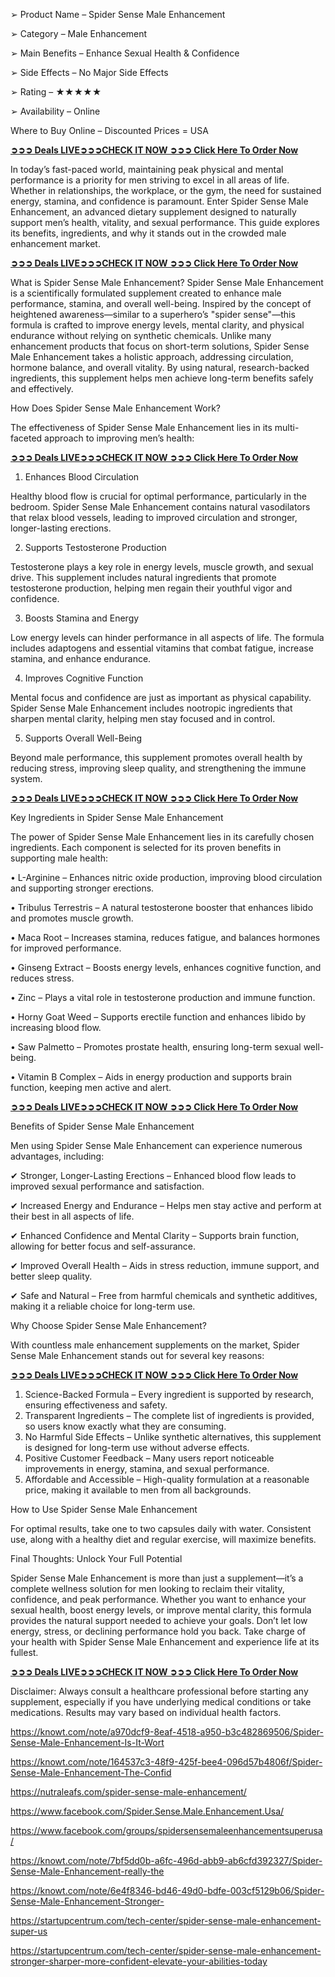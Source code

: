 ➢ Product Name – Spider Sense Male Enhancement

‍➢ Category – Male Enhancement

➢ Main Benefits – Enhance Sexual Health & Confidence

➢ Side Effects – No Major Side Effects

➢ Rating – ★★★★★

➢ Availability – Online

Where to Buy Online – Discounted Prices = USA

**[➲➲➲ Deals LIVE➲➲➲CHECK IT NOW ➲➲➲ Click Here To Order Now](https://nutraleafs.com/Nitric)**

In today’s fast-paced world, maintaining peak physical and mental performance is a priority for men striving to excel in all areas of life. Whether in relationships, the workplace, or the gym, the need for sustained energy, stamina, and confidence is paramount. Enter Spider Sense Male Enhancement, an advanced dietary supplement designed to naturally support men’s health, vitality, and sexual performance. This guide explores its benefits, ingredients, and why it stands out in the crowded male enhancement market.

**[➲➲➲ Deals LIVE➲➲➲CHECK IT NOW ➲➲➲ Click Here To Order Now](https://nutraleafs.com/Nitric)**

What is Spider Sense Male Enhancement?
Spider Sense Male Enhancement is a scientifically formulated supplement created to enhance male performance, stamina, and overall well-being. Inspired by the concept of heightened awareness—similar to a superhero’s "spider sense"—this formula is crafted to improve energy levels, mental clarity, and physical endurance without relying on synthetic chemicals.
Unlike many enhancement products that focus on short-term solutions, Spider Sense Male Enhancement takes a holistic approach, addressing circulation, hormone balance, and overall vitality. By using natural, research-backed ingredients, this supplement helps men achieve long-term benefits safely and effectively.

How Does Spider Sense Male Enhancement Work?

The effectiveness of Spider Sense Male Enhancement lies in its multi-faceted approach to improving men’s health:

**[➲➲➲ Deals LIVE➲➲➲CHECK IT NOW ➲➲➲ Click Here To Order Now](https://nutraleafs.com/Nitric)**

1. Enhances Blood Circulation

Healthy blood flow is crucial for optimal performance, particularly in the bedroom. Spider Sense Male Enhancement contains natural vasodilators that relax blood vessels, leading to improved circulation and stronger, longer-lasting erections.

2. Supports Testosterone Production

Testosterone plays a key role in energy levels, muscle growth, and sexual drive. This supplement includes natural ingredients that promote testosterone production, helping men regain their youthful vigor and confidence.

3. Boosts Stamina and Energy

Low energy levels can hinder performance in all aspects of life. The formula includes adaptogens and essential vitamins that combat fatigue, increase stamina, and enhance endurance.

4. Improves Cognitive Function

Mental focus and confidence are just as important as physical capability. Spider Sense Male Enhancement includes nootropic ingredients that sharpen mental clarity, helping men stay focused and in control.

5. Supports Overall Well-Being

Beyond male performance, this supplement promotes overall health by reducing stress, improving sleep quality, and strengthening the immune system.

**[➲➲➲ Deals LIVE➲➲➲CHECK IT NOW ➲➲➲ Click Here To Order Now](https://nutraleafs.com/Nitric)**

Key Ingredients in Spider Sense Male Enhancement

The power of Spider Sense Male Enhancement lies in its carefully chosen ingredients. Each component is selected for its proven benefits in supporting male health:

•	L-Arginine – Enhances nitric oxide production, improving blood circulation and supporting stronger erections.

•	Tribulus Terrestris – A natural testosterone booster that enhances libido and promotes muscle growth.

•	Maca Root – Increases stamina, reduces fatigue, and balances hormones for improved performance.

•	Ginseng Extract – Boosts energy levels, enhances cognitive function, and reduces stress.

•	Zinc – Plays a vital role in testosterone production and immune function.

•	Horny Goat Weed – Supports erectile function and enhances libido by increasing blood flow.

•	Saw Palmetto – Promotes prostate health, ensuring long-term sexual well-being.

•	Vitamin B Complex – Aids in energy production and supports brain function, keeping men active and alert.

**[➲➲➲ Deals LIVE➲➲➲CHECK IT NOW ➲➲➲ Click Here To Order Now](https://nutraleafs.com/Nitric)**

Benefits of Spider Sense Male Enhancement

Men using Spider Sense Male Enhancement can experience numerous advantages, including:

✔ Stronger, Longer-Lasting Erections – Enhanced blood flow leads to improved sexual performance and satisfaction. 

✔ Increased Energy and Endurance – Helps men stay active and perform at their best in all aspects of life.

✔ Enhanced Confidence and Mental Clarity – Supports brain function, allowing for better focus and self-assurance.

✔ Improved Overall Health – Aids in stress reduction, immune support, and better sleep quality. 

✔ Safe and Natural – Free from harmful chemicals and synthetic additives, making it a reliable choice for long-term use.

Why Choose Spider Sense Male Enhancement?

With countless male enhancement supplements on the market, Spider Sense Male Enhancement stands out for several key reasons:

**[➲➲➲ Deals LIVE➲➲➲CHECK IT NOW ➲➲➲ Click Here To Order Now](https://nutraleafs.com/Nitric)**

1. Science-Backed Formula – Every ingredient is supported by research, ensuring effectiveness and safety.
2. Transparent Ingredients – The complete list of ingredients is provided, so users know exactly what they are consuming.
3. No Harmful Side Effects – Unlike synthetic alternatives, this supplement is designed for long-term use without adverse effects.
4. Positive Customer Feedback – Many users report noticeable improvements in energy, stamina, and sexual performance.
5. Affordable and Accessible – High-quality formulation at a reasonable price, making it available to men from all backgrounds.

How to Use Spider Sense Male Enhancement

For optimal results, take one to two capsules daily with water. Consistent use, along with a healthy diet and regular exercise, will maximize benefits.

Final Thoughts: Unlock Your Full Potential

Spider Sense Male Enhancement is more than just a supplement—it’s a complete wellness solution for men looking to reclaim their vitality, confidence, and peak performance. Whether you want to enhance your sexual health, boost energy levels, or improve mental clarity, this formula provides the natural support needed to achieve your goals.
Don’t let low energy, stress, or declining performance hold you back. Take charge of your health with Spider Sense Male Enhancement and experience life at its fullest.

**[➲➲➲ Deals LIVE➲➲➲CHECK IT NOW ➲➲➲ Click Here To Order Now](https://nutraleafs.com/Nitric)**

Disclaimer: Always consult a healthcare professional before starting any supplement, especially if you have underlying medical conditions or take medications. Results may vary based on individual health factors.

https://knowt.com/note/a970dcf9-8eaf-4518-a950-b3c482869506/Spider-Sense-Male-Enhancement-Is-It-Wort 

https://knowt.com/note/164537c3-48f9-425f-bee4-096d57b4806f/Spider-Sense-Male-Enhancement-The-Confid 

https://nutraleafs.com/spider-sense-male-enhancement/ 

https://www.facebook.com/Spider.Sense.Male.Enhancement.Usa/ 

https://www.facebook.com/groups/spidersensemaleenhancementsuperusa/ 

https://knowt.com/note/7bf5dd0b-a6fc-496d-abb9-ab6cfd392327/Spider-Sense-Male-Enhancement-really-the

https://knowt.com/note/6e4f8346-bd46-49d0-bdfe-003cf5129b06/Spider-Sense-Male-Enhancement-Stronger-

https://startupcentrum.com/tech-center/spider-sense-male-enhancement-super-us

https://startupcentrum.com/tech-center/spider-sense-male-enhancement-stronger-sharper-more-confident-elevate-your-abilities-today
